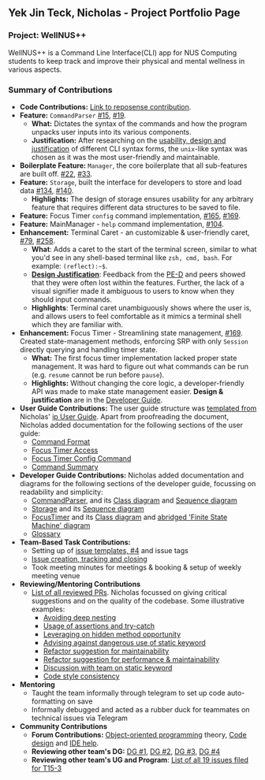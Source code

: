 ## Yek Jin Teck, Nicholas - Project Portfolio Page

### Project: WellNUS++
WellNUS++ is a Command Line Interface(CLI) app for NUS Computing students to keep track and improve their physical and
mental wellness in various aspects.  

### Summary of Contributions
- **Code Contributions:** [Link to reposense contribution](https://nus-cs2113-ay2223s2.github.io/tp-dashboard/?search=&sort=groupTitle&sortWithin=title&timeframe=commit&mergegroup=&groupSelect=groupByRepos&breakdown=true&checkedFileTypes=docs~functional-code~test-code~other&since=2023-02-17&tabOpen=true&tabType=authorship&tabAuthor=nichyjt&tabRepo=AY2223S2-CS2113-T12-4%2Ftp%5Bmaster%5D&authorshipIsMergeGroup=false&authorshipFileTypes=docs~functional-code~test-code&authorshipIsBinaryFileTypeChecked=false&authorshipIsIgnoredFilesChecked=false).  
- **Feature:** `CommandParser`
  [#15](https://github.com/AY2223S2-CS2113-T12-4/tp/issues/15), 
  [#19](https://github.com/AY2223S2-CS2113-T12-4/tp/pull/19).   
  - **What:** Dictates the syntax of the commands 
  and how the program unpacks user inputs into its various components.  
  - **Justification:** After researching on the 
  [usability, design and justification](https://ay2223s2-cs2113-t12-4.github.io/tp/DeveloperGuide.html#design-considerations-1)
  of different CLI syntax forms, the `unix`-like syntax was chosen as it was the most user-friendly and maintainable. 
- **Boilerplate Feature:** `Manager`, the core boilerplate that
  all sub-features are built off.
  [#22](https://github.com/AY2223S2-CS2113-T12-4/tp/issues/22),
  [ #33](https://github.com/AY2223S2-CS2113-T12-4/tp/pull/33).  
- **Feature:** `Storage`, built the interface for developers to store and load data
  [#134](https://github.com/AY2223S2-CS2113-T12-4/tp/issues/134),
  [#140](https://github.com/AY2223S2-CS2113-T12-4/tp/pull/140).  
  - **Highlights:** The design of storage ensures usability for any arbitrary feature
  that requires different data structures to be saved to file.
- **Feature:** Focus Timer `config` command implementation,
  [#165](https://github.com/AY2223S2-CS2113-T12-4/tp/issues/165),
  [#169](https://github.com/AY2223S2-CS2113-T12-4/tp/pull/169).
- **Feature:** MainManager - `help` command implementation, [#104](https://github.com/AY2223S2-CS2113-T12-4/tp/pull/104).
- **Enhancement:** Terminal Caret - an customizable & user-friendly caret,
  [#79](https://github.com/AY2223S2-CS2113-T12-4/tp/issues/79),
  [#258](https://github.com/AY2223S2-CS2113-T12-4/tp/pull/258).  
  - **What**: Adds a caret to the start of the terminal screen,
  similar to what you'd see in any shell-based terminal like `zsh, cmd, bash`.
    For example: `(reflect):~$`.  
  - **[Design Justification](https://github.com/AY2223S2-CS2113-T12-4/tp/issues/79)**:
  Feedback from the [PE-D](https://github.com/AY2223S2-CS2113-T12-4/tp/issues/235) and peers showed that 
  they were often lost within the features. Further, the lack of a visual signifier made it ambiguous to users
  to know when they should input commands.
  - **Highlights**: Terminal caret unambiguously shows where the user is, and allows users to feel
  comfortable as it mimics a terminal shell which they are familiar with.
- **Enhancement:** Focus Timer - Streamlining state management,
  [#169](https://github.com/AY2223S2-CS2113-T12-4/tp/pull/169).  
  Created state-management methods, enforcing SRP with only `Session` directly querying and handling timer state.
  - **What:** The first focus timer implementation lacked proper state management. 
  It was hard to figure out what commands can be run (e.g. `resume` cannot be run before `pause`).
  - **Highlights:** Without changing the core logic, a developer-friendly API was made to make state management easier.
  **Design & justification** are in the
  [Developer Guide](https://ay2223s2-cs2113-t12-4.github.io/tp/DeveloperGuide.html#focus-timer-implementation).
- **User Guide Contributions:**
  The user guide structure was [templated from](https://github.com/AY2223S2-CS2113-T12-4/tp/pull/108#issue-1627844297)
  Nicholas' [ip User Guide](https://nichyjt.github.io/ip/). 
  Apart from proofreading the document, Nicholas added documentation for the following sections of the user guide:
    - [Command Format](https://ay2223s2-cs2113-t12-4.github.io/tp/UserGuide.html#command-format)
    - [Focus Timer Access](https://ay2223s2-cs2113-t12-4.github.io/tp/UserGuide.html#ft---accessing-focus-timer-feature)
    - [Focus Timer Config Command](https://ay2223s2-cs2113-t12-4.github.io/tp/UserGuide.html#config---configure-the-timer)
    - [Command Summary](https://ay2223s2-cs2113-t12-4.github.io/tp/UserGuide.html#command-summary)
- **Developer Guide Contributions:**
  Nicholas added documentation and diagrams for the following sections of the developer guide, focussing on
  readability and simplicity:  
  - [CommandParser](https://ay2223s2-cs2113-t12-4.github.io/tp/DeveloperGuide.html#commandparser-component), and
  its [Class diagram](https://ay2223s2-cs2113-t12-4.github.io/tp/diagrams/CommandParserClass.png) and
    [Sequence diagram](https://ay2223s2-cs2113-t12-4.github.io/tp/diagrams/CommandParserSequence.png)
  - [Storage](https://ay2223s2-cs2113-t12-4.github.io/tp/DeveloperGuide.html#storage)
   and its [Sequence diagram](https://ay2223s2-cs2113-t12-4.github.io/tp/diagrams/StorageSequence-Saving_Data__Emphasis_on_Storage_Subroutine_.png)
  - [FocusTimer](https://ay2223s2-cs2113-t12-4.github.io/tp/DeveloperGuide.html#focus-timer-component)
   and its [Class diagram](https://ay2223s2-cs2113-t12-4.github.io/tp/diagrams/FocusTimerClassDiagram.png)
   and [abridged 'Finite State Machine' diagram](https://ay2223s2-cs2113-t12-4.github.io/tp/diagrams/FocusTimerState.png)
  - [Glossary](https://ay2223s2-cs2113-t12-4.github.io/tp/DeveloperGuide.html#glossary)
- **Team-Based Task Contributions:**
  - Setting up of [issue templates, #4](https://github.com/AY2223S2-CS2113-T12-4/tp/pull/4)
    and issue tags
  - [Issue creation, tracking and closing](https://github.com/AY2223S2-CS2113-T12-4/tp/issues?q=is%3Aissue+involves%3Anichyjt)
  - Took meeting minutes for meetings & booking & setup of weekly meeting venue
- **Reviewing/Mentoring Contributions**
  - [List of all reviewed PRs](https://github.com/AY2223S2-CS2113-T12-4/tp/pulls?q=is%3Apr+reviewed-by%3Anichyjt).
    Nicholas focussed on giving critical suggestions and on the quality of
    the codebase. Some illustrative examples:
    - [Avoiding deep nesting](https://github.com/AY2223S2-CS2113-T12-4/tp/pull/155#discussion_r1144643398)
    - [Usage of assertions and try-catch](https://github.com/AY2223S2-CS2113-T12-4/tp/pull/76#discussion_r1136795952)
    - [Leveraging on hidden method opportunity](https://github.com/AY2223S2-CS2113-T12-4/tp/pull/27#discussion_r1131190083)
    - [Advising against dangerous use of static keyword](https://github.com/AY2223S2-CS2113-T12-4/tp/pull/35#discussion_r1133057443)
    - [Refactor suggestion for maintainability](https://github.com/AY2223S2-CS2113-T12-4/tp/pull/155#discussion_r1144648259)
    - [Refactor suggestion for performance & maintainability](https://github.com/AY2223S2-CS2113-T12-4/tp/pull/155#discussion_r1144683078)
    - [Discussion with team on static keyword](https://github.com/AY2223S2-CS2113-T12-4/tp/issues/85#issuecomment-1471569085)
    - [Code style consistency](https://github.com/AY2223S2-CS2113-T12-4/tp/pull/65#discussion_r1134946097)
- **Mentoring** 
  - Taught the team informally through telegram to set up code auto-formatting on save
  - Informally debugged and acted as a rubber duck for teammates on technical issues via Telegram
- **Community Contributions**  
  - **Forum Contributions:** [Object-oriented programming](https://github.com/nus-cs2113-AY2223S2/forum/issues/24#issuecomment-1417417500)
    theory, [Code design](https://github.com/nus-cs2113-AY2223S2/forum/issues/34#issuecomment-1463563460) and
    [IDE help](https://github.com/nus-cs2113-AY2223S2/forum/issues/34#issuecomment-1463563460).
  - **Reviewing other team's DG:** [DG #1](https://github.com/nus-cs2113-AY2223S2/tp/pull/14#discussion_r1152711554), 
  [DG #2](https://github.com/nus-cs2113-AY2223S2/tp/pull/14#discussion_r1152715587),
  [DG #3](https://github.com/nus-cs2113-AY2223S2/tp/pull/14#discussion_r1152717757),
  [DG #4](https://github.com/nus-cs2113-AY2223S2/tp/pull/14#discussion_r1152731276)
  - **Reviewing other team's UG and Program**: [List of all 19 issues filed for T15-3](https://github.com/nichyjt/ped/issues)